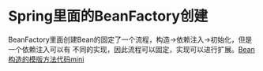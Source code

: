 # Spring里面的BeanFactory创建
BeanFactory里面创建Bean的固定了一个流程，构造->依赖注入->初始化，但是一个依赖注入可以有
不同的实现，因此流程可以固定，实现可以进行扩展。[Bean构造的模版方法代码mini](../../../../../basicTech/src/main/java/com/java/study/frameworkstudy/spring/TemplateMethodTest.java)
